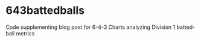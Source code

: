 # 643battedballs
Code supplementing blog post for 6-4-3 Charts analyzing Division 1 batted-ball metrics
